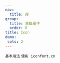 ```yaml
---
nav:
  title: 库
group:
  title: 基础组件
  order: 0
title: Icon
demo:
 cols: 2
---
```


<code src="./usage/demo1.tsx">基本用法</code>
<code src="./usage/demo2.tsx">使用 iconfont.cn</code>
